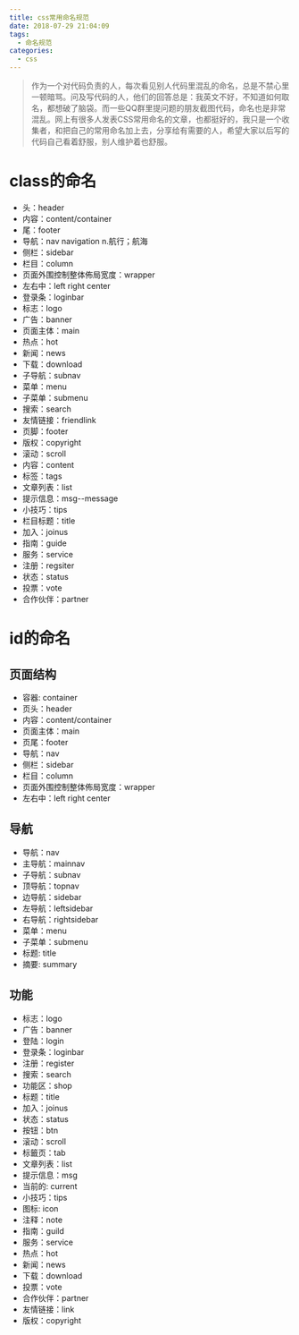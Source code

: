 ```yaml
---
title: css常用命名规范
date: 2018-07-29 21:04:09
tags:
  - 命名规范
categories: 
  - css
---
```

>作为一个对代码负责的人，每次看见别人代码里混乱的命名，总是不禁心里一顿暗骂。问及写代码的人，他们的回答总是：我英文不好，不知道如何取名，都想破了脑袋。而一些QQ群里提问题的朋友截图代码，命名也是非常混乱。网上有很多人发表CSS常用命名的文章，也都挺好的，我只是一个收集者，和把自己的常用命名加上去，分享给有需要的人，希望大家以后写的代码自己看着舒服，别人维护着也舒服。
<!-- more -->
# class的命名
+ 头：header
+ 内容：content/container
+ 尾：footer
+ 导航：nav   navigation n.航行；航海
+ 侧栏：sidebar
+ 栏目：column
+ 页面外围控制整体佈局宽度：wrapper
+ 左右中：left right center
+ 登录条：loginbar
+ 标志：logo
+ 广告：banner
+ 页面主体：main
+ 热点：hot
+ 新闻：news
+ 下载：download
+ 子导航：subnav
+ 菜单：menu
+ 子菜单：submenu
+ 搜索：search
+ 友情链接：friendlink
+ 页脚：footer
+ 版权：copyright
+ 滚动：scroll
+ 内容：content
+ 标签：tags
+ 文章列表：list
+ 提示信息：msg--message
+ 小技巧：tips
+ 栏目标题：title
+ 加入：joinus
+ 指南：guide
+ 服务：service
+ 注册：regsiter
+ 状态：status
+ 投票：vote
+ 合作伙伴：partner

# id的命名

## 页面结构

+ 容器: container
+ 页头：header
+ 内容：content/container
+ 页面主体：main
+ 页尾：footer
+ 导航：nav
+ 侧栏：sidebar
+ 栏目：column
+ 页面外围控制整体佈局宽度：wrapper
+ 左右中：left right center

## 导航

+ 导航：nav
+ 主导航：mainnav
+ 子导航：subnav
+ 顶导航：topnav
+ 边导航：sidebar
+ 左导航：leftsidebar
+ 右导航：rightsidebar
+ 菜单：menu
+ 子菜单：submenu
+ 标题: title
+ 摘要: summary

## 功能

+ 标志：logo
+ 广告：banner
+ 登陆：login
+ 登录条：loginbar
+ 注册：register
+ 搜索：search
+ 功能区：shop
+ 标题：title
+ 加入：joinus
+ 状态：status
+ 按钮：btn
+ 滚动：scroll
+ 标籤页：tab
+ 文章列表：list
+ 提示信息：msg
+ 当前的: current
+ 小技巧：tips
+ 图标: icon
+ 注释：note
+ 指南：guild
+ 服务：service
+ 热点：hot
+ 新闻：news
+ 下载：download
+ 投票：vote
+ 合作伙伴：partner
+ 友情链接：link
+ 版权：copyright
